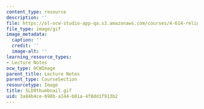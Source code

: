 ```yaml
---
content_type: resource
description: ''
file: https://ol-ocw-studio-app-qa.s3.amazonaws.com/courses/4-614-religious-architecture-and-islamic-cultures-fall-2002/3a84b4ce698ba144b01a4f8dd1f913b2_SLD9thumbnail.gif
file_type: image/gif
image_metadata:
  caption: ''
  credit: ''
  image-alt: ''
learning_resource_types:
- Lecture Notes
ocw_type: OCWImage
parent_title: Lecture Notes
parent_type: CourseSection
resourcetype: Image
title: SLD9thumbnail.gif
uid: 3a84b4ce-698b-a144-b01a-4f8dd1f913b2
---
```

